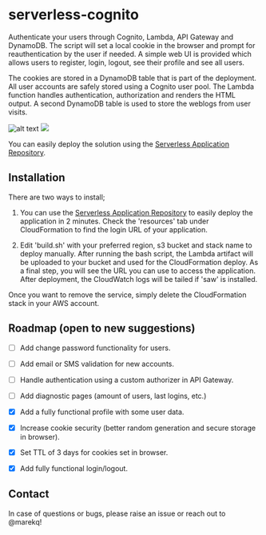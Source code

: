 serverless-cognito
==================
Authenticate your users through Cognito, Lambda, API Gateway and DynamoDB. The script will set a local cookie in the browser and prompt for reauthentication by the user if needed. A simple web UI is provided which allows users to register, login, logout, see their profile and see all users.


The cookies are stored in a DynamoDB table that is part of the deployment. All user accounts are safely stored using a Cognito user pool. The Lambda function handles authentication, authorization and renders the HTML output. A second DynamoDB table is used to store the weblogs from user visits. 


![alt text](./main.svg)
<img src="./main.svg">

You can easily deploy the solution using the [Serverless Application Repository](https://serverlessrepo.aws.amazon.com/applications/arn:aws:serverlessrepo:us-east-1:517266833056:applications~serverless-cognito).


Installation
------------

There are two ways to install;

1. You can  use the [Serverless Application Repository](https://serverlessrepo.aws.amazon.com/applications/arn:aws:serverlessrepo:us-east-1:517266833056:applications~serverless-cognito) to easily deploy the application in 2 minutes. Check the 'resources' tab under CloudFormation to find the login URL of your application.

2. Edit 'build.sh' with your preferred region, s3 bucket and stack name to deploy manually. After running the bash script, the Lambda artifact will be uploaded to your bucket and used for the CloudFormation deploy. As a final step, you will see the URL you can use to access the application. After deployment, the CloudWatch logs will be tailed if 'saw' is installed. 


Once you want to remove the service, simply delete the CloudFormation stack in your AWS account. 


Roadmap (open to new suggestions)
---------------------------------

- [ ] Add change password functionality for users.
- [ ] Add email or SMS validation for new accounts. 
- [ ] Handle authentication using a custom authorizer in API Gateway. 
- [ ] Add diagnostic pages (amount of users, last logins, etc.)
- [X] Add a fully functional profile with some user data.
- [X] Increase cookie security (better random generation and secure storage in browser).
- [X] Set TTL of 3 days for cookies set in browser.
- [X] Add fully functional login/logout. 


Contact
-------

In case of questions or bugs, please raise an issue or reach out to @marekq!
